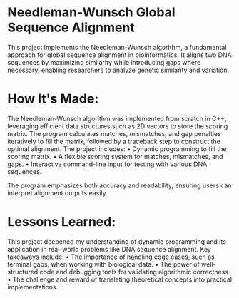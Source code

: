 # Needleman-Wunsch Global Sequence Alignment
This project implements the Needleman-Wunsch algorithm, a fundamental approach for global sequence alignment in bioinformatics. It aligns two DNA sequences by maximizing similarity while introducing gaps where necessary, enabling researchers to analyze genetic similarity and variation. 

# How It's Made:

The Needleman-Wunsch algorithm was implemented from scratch in C++, leveraging efficient data structures such as 2D vectors to store the scoring matrix. The program calculates matches, mismatches, and gap penalties iteratively to fill the matrix, followed by a traceback step to construct the optimal alignment. The project includes:
	•	Dynamic programming to fill the scoring matrix.
	•	A flexible scoring system for matches, mismatches, and gaps.
	•	Interactive command-line input for testing with various DNA sequences.

The program emphasizes both accuracy and readability, ensuring users can interpret alignment outputs easily.

# Lessons Learned:

This project deepened my understanding of dynamic programming and its application in real-world problems like DNA sequence alignment. Key takeaways include:
	•	The importance of handling edge cases, such as terminal gaps, when working with biological data.
	•	The power of well-structured code and debugging tools for validating algorithmic correctness.
	•	The challenge and reward of translating theoretical concepts into practical implementations.
